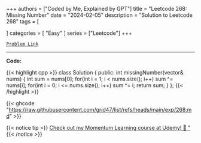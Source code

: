 
+++
authors = ["Coded by Me, Explained by GPT"]
title = "Leetcode 268: Missing Number"
date = "2024-02-05"
description = "Solution to Leetcode 268"
tags = [
    
]
categories = [
    "Easy"
]
series = ["Leetcode"]
+++



[`Problem Link`](https://leetcode.com/problems/missing-number/description/)

---

**Code:**

{{< highlight cpp >}}
class Solution {
public:
    int missingNumber(vector<int>& nums) {
        int sum = nums[0];
        for(int i = 1; i < nums.size(); i++)
            sum ^= nums[i];
        for(int i = 0; i <= nums.size(); i++)
            sum ^= i;
        return sum;
    }
};
{{< /highlight >}}

{{< ghcode "https://raw.githubusercontent.com/grid47/list/refs/heads/main/exp/268.md" >}}

{{< notice tip >}}
[Check out my Momentum Learning course at Udemy! 🚀 "](https://www.udemy.com/course/blind-75-the-data-structures-and-algorithms-essentials/)
{{< /notice >}}

